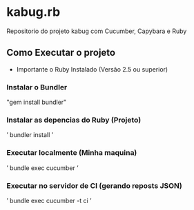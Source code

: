 # kabug.rb
Repositorio do projeto kabug com Cucumber, Capybara e Ruby

## Como Executar o projeto

* Importante o Ruby Instalado (Versão 2.5 ou superior)

### Instalar o Bundler
"gem install bundler"

### Instalar as depencias  do Ruby (Projeto)
’
bundler install
’

### Executar localmente (Minha maquina)
’
bundle exec cucumber
’
### Executar no servidor de CI (gerando reposts JSON)
’
bundle exec cucumber -t ci
’
